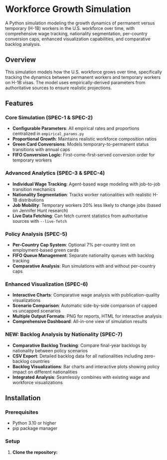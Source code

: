 # Workforce Growth Simulation

A Python simulation modeling the growth dynamics of permanent versus temporary (H-1B) workers in the U.S. workforce over time, with comprehensive wage tracking, nationality segmentation, per-country conversion caps, enhanced visualization capabilities, and comparative backlog analysis.

## Overview

This simulation models how the U.S. workforce grows over time, specifically tracking the dynamics between permanent workers and temporary workers on H-1B visas. The model uses empirically-derived parameters from authoritative sources to ensure realistic projections.

## Features

### Core Simulation (SPEC-1 & SPEC-2)
- **Configurable Parameters**: All empirical rates and proportions centralized in `empirical_params.py`
- **Proportional Growth**: Maintains realistic workforce composition ratios
- **Green Card Conversions**: Models temporary-to-permanent status transitions with annual caps
- **FIFO Conversion Logic**: First-come-first-served conversion order for temporary workers

### Advanced Analytics (SPEC-3 & SPEC-4)
- **Individual Wage Tracking**: Agent-based wage modeling with job-to-job transition mechanics
- **Nationality Segmentation**: Tracks worker nationalities with realistic H-1B distributions
- **Job Mobility**: Temporary workers 20% less likely to change jobs (based on Jennifer Hunt research)
- **Live Data Fetching**: Can fetch current statistics from authoritative sources with `--live-fetch`

### Policy Analysis (SPEC-5)
- **Per-Country Cap System**: Optional 7% per-country limit on employment-based green cards
- **FIFO Queue Management**: Separate nationality queues with backlog tracking
- **Comparative Analysis**: Run simulations with and without per-country caps

### Enhanced Visualization (SPEC-6)
- **Interactive Charts**: Comparative wage analysis with publication-quality visualizations
- **Scenario Comparison**: Automatic side-by-side comparison of capped vs uncapped scenarios
- **Multiple Output Formats**: PNG for reports, HTML for interactive analysis
- **Comprehensive Dashboard**: All-in-one view of simulation results

### **NEW: Backlog Analysis by Nationality (SPEC-7)**
- **Comparative Backlog Tracking**: Compare final-year backlogs by nationality between policy scenarios
- **CSV Export**: Detailed backlog data for all nationalities including zero-backlog countries
- **Backlog Visualizations**: Bar charts and interactive plots showing policy impact on different nationalities
- **Integrated Analysis**: Seamlessly combines with existing wage and workforce visualizations

## Installation

### Prerequisites
- Python 3.10 or higher
- pip package manager

### Setup

1. **Clone the repository:**
